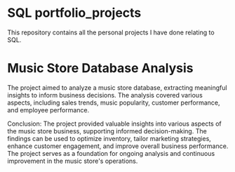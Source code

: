 # SQL portfolio_projects
This repository contains all the personal projects I have done relating to SQL.

# Music Store Database Analysis

The project aimed to analyze a music store database, extracting meaningful insights to inform business decisions. The analysis covered various aspects, including sales trends, music popularity, customer performance, and employee performance.

Conclusion:
The project provided valuable insights into various aspects of the music store business, supporting informed decision-making. The findings can be used to optimize inventory, tailor marketing strategies, enhance customer engagement, and improve overall business performance. The project serves as a foundation for ongoing analysis and continuous improvement in the music store's operations.
